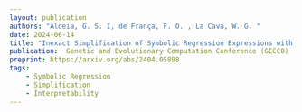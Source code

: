 ```yaml
---
layout: publication
authors: "Aldeia, G. S. I, de França, F. O. , La Cava, W. G. "
date: 2024-06-14
title: "Inexact Simplification of Symbolic Regression Expressions with Locality-sensitive Hashing"
publication:  Genetic and Evolutionary Computation Conference (GECCO)
preprint: https://arxiv.org/abs/2404.05898
tags:
    - Symbolic Regression
    - Simplification
    - Interpretability
---
```

